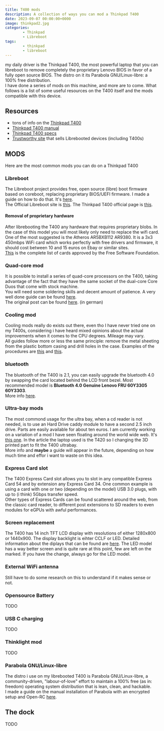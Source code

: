 ```yaml
---
title: T400 mods
description: A collection of ways you can mod a Thinkpad T400
date: 2023-09-07 00:00:00+0000
image: thinkpad2.jpg
categories:
        - Thinkpad
        - Libreboot
tags:
        - thinkpad
        - libreboot
---
```

my daily driver is the Thinkpad T400, the most powerful laptop that you can libreboot to remove completely the proprietary Lenovo BIOS in favor of a fully open source BIOS. The distro on it its Parabola GNU/Linux-libre: a 100% free distribution.\
I have done a series of mods on this machine, and more are to come. What follows is a list of some useful resources on the T400 itself and the mods compatible with this device.

## Resources
- tons of info on the [Thinkpad T400](https://mcdojf.wixsite.com/t400)
- [Thinkpad T400 manual](https://thinkpads.com/support/hmm/hmm_pdf/43y6629_05.pdf)
- [Thinkpad T400 specs](https://www.thinkwiki.org/wiki/Category:T400)
- [Trustworthy site](https://minifree.org/) that sells Librebooted devices (including T400s)

## MODS
Here are the most common mods you can do on a Thinkpad T400
### Libreboot 
The Libreboot project provides free, open source (libre) boot firmware based on coreboot, replacing proprietary BIOS/UEFI firmware. I made a guide on how to do that. It's [here](https://bytemeifyoucan.lol/p/my-t400-libreboot-guide/).\
The Official Libreboot site is [this](https://libreboot.org/). The Thinkpad T400 official page is [this](https://libreboot.org/docs/hardware/t400.html).
#### Removal of proprietary hardware
After librebooting the T400 any hardware that requires proprietary blobs. In the case of this model you will most likely only need to replace the wifi card. One of the most suggested is the Atheros AR5BXB112 AR9380. It is a 3x3 450mbps WiFi card which works perfectly with free drivers and firmware, it should cost between 10 and 15 euros on Ebay or similar sites.\
[This](https://h-node.org/wifi/catalogue/en/1/1/undef/undef/yes?) is the complete list of cards approved by the Free Software Foundation.
### Quad-core mod
It is possible to install a series of quad-core processors on the T400, taking advantage of the fact that they have the same socket of the dual-core Core Duos that come with stock machine.\
You will need some soldering skills and decent amount of patience. A very well done guide can be found [here](https://thonkpeasant.xyz/guides/other/quad.html).\
The original post can be found [here](https://thinkpad-forum.de/threads/core2-quad-mit-coreboot-libreboot-auf-t500-wahrsch-auch-t400-benutzen-beta.199129/). (in german)
### Cooling mod 
Cooling mods really do exists out there, even tho I have never tried one on my T400s, considering i have heard mixed opinions about the actual improvements when it comes to the CPU degrees. Mileage may vary.\
All guides follow more or less the same principle: remove the metal sheeting from the plastic bottom casing and drill holes in the case. Examples of the procedures are [this](https://thonkpeasant.xyz/guides/other/cool.html) and [this](https://www.instructables.com/Fix-a-Thinkpad-T400s-Thermal-Issues-Once-and-For-/).
### bluetooth
The bluetooth of the T400 is 2.1, you can easily upgrade the bluetooth 4.0 by swapping the card located behind the LCD front bezel. Most recommended model is **Bluetooth 4.0 Genuine Lenovo FRU 60Y3305 60Y3303**.\
More info [here](https://www.thinkwiki.org/wiki/Bluetooth_Daughter_Card_slot).
### Ultra-bay mods
The most commond usage for the ultra bay, when a cd reader is not needed, is to use an Hard Drive caddy module to have a second 2.5 inch drive. Parts are easily available for about ten euros.
I am currently working on a variation of a mod I have seen floating around the world wide web. It's [this one](https://hackaday.com/tag/thinkpad-ultrabay/). In the article the laptop used is the T420 so I changing the 3D printed part to fit the T400 ultrabay.\
More info and **maybe** a guide will appear in the future, depending on how much time and effor i want to waste on this idea.
### Express Card slot
The T400 Express Card slot allows you to slot in any compatible Express Card 54 and by extension any Express Card 34. One common example is using a card with one or two (depending on the model) USB 3.0 plugs, with up to (i think) 5Gbps transfer speed.\
Other types of Express Cards can be found scattered around the web, from the classic card reader, to different post extensions to SD readers to even modules for eGPUs with awful performances.
### Screen replacement
The T400 has 14 inch TFT LCD display with resolutions of  either 1280x800 or 1440x900. The display backlight is eihter CCLF or LED. Detailed information about the diplays that can be found are [here](https://www.thinkwiki.org/wiki/TFT_display).
The LED model has a way better screen and is quite rare at this point, few are left on the marked. If you have the change, always go for the LED model.
### External WiFi antenna
Still have to do some research on this to understand if it makes sense or not.
### Opensource Battery
TODO
### USB C charging
TODO
### Thinklight mod
TODO
### Parabola GNU/Linux-libre
The distro i use on my librebooted T400 is Parabola GNU/Linux-libre, a community-driven, "labour-of-love" effort to maintain a 100% free (as in: freedom) operating system distribution that is lean, clean, and hackable.\
I made a guide on the manual installation of Parabola with an encrypted setup and Open-RC [here](https://bytemeifyoucan.lol/p/parabola-installation-guide/).

## The dock
TODO
